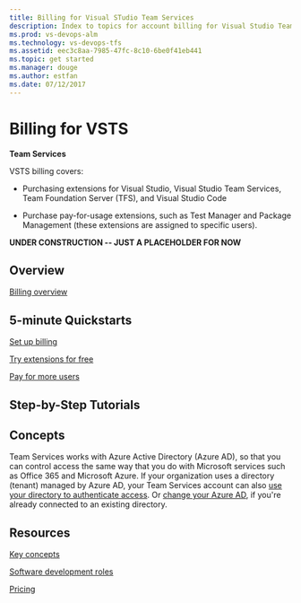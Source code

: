 ```yaml
---
title: Billing for Visual STudio Team Services  
description: Index to topics for account billing for Visual Studio Team Services (VSTS)
ms.prod: vs-devops-alm
ms.technology: vs-devops-tfs
ms.assetid: eec3c8aa-7985-47fc-8c10-6be0f41eb441
ms.topic: get started
ms.manager: douge
ms.author: estfan
ms.date: 07/12/2017
---
```


# Billing for VSTS

**Team Services**

VSTS billing covers:

* Purchasing extensions for Visual Studio, Visual Studio Team Services, Team Foundation Server (TFS), and Visual Studio Code

* Purchase pay-for-usage extensions, such as Test Manager and Package Management (these extensions are assigned to specific users). 



**UNDER CONSTRUCTION -- JUST A PLACEHOLDER FOR NOW**



## Overview  

[Billing overview](overview.md)


## 5-minute Quickstarts  

[Set up billing](team-services/set-up-billing-for-your-account-vs.md)

[Try extensions for free](team-services/try-additional-features-vs.md)

[Pay for more users](team-services/buy-basic-access-add-team-services-users.md)


## Step-by-Step Tutorials


## Concepts 

Team Services works with Azure Active Directory (Azure AD), 
so that you can control access the same way that you do 
with Microsoft services such as Office 365 and Microsoft Azure. 
If your organization uses a directory (tenant) managed by Azure AD, 
your Team Services account can also 
[use your directory to authenticate access](team-services/manage-organization-access-for-your-account-vs.md). 
Or [change your Azure AD](team-services/change-azure-active-directory-team-services-account.md), 
if you're already connected to an existing directory.

 
## Resources 

[Key concepts](../concepts.md)

[Software development roles](../roles.md)

[Pricing](https://www.visualstudio.com/team-services/pricing/)





